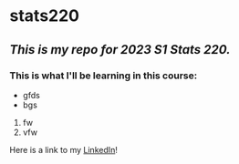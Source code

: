 # **stats220**

## *This is my repo for 2023 S1 Stats 220.*

### This is what I'll be learning in this course:
* gfds
* bgs

1. fw
2. vfw

Here is a link to my [LinkedIn](https://www.linkedin.com/in/yvonne-liew-25b6131b3/)!
